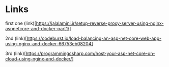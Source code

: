 # Links

first one (link)[https://jalalamini.ir/setup-reverse-proxy-server-using-nginx-aspnetcore-and-docker-part1/]

2nd (link)[https://codeburst.io/load-balancing-an-asp-net-core-web-app-using-nginx-and-docker-66753eb08204]

3rd (link)[https://programmingcsharp.com/host-your-asp-net-core-on-cloud-using-nginx-and-docker/]